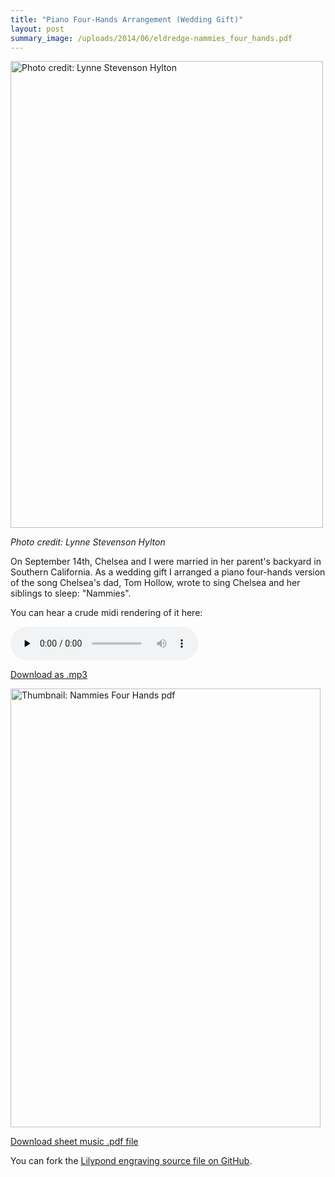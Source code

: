 ```yaml
---
title: "Piano Four-Hands Arrangement (Wedding Gift)"
layout: post
summary_image: /uploads/2014/06/eldredge-nammies_four_hands.pdf
---
```


<a href="/uploads/2013/09/wedding_dance_web.jpg"><img alt="Photo credit: Lynne Stevenson Hylton" src="/uploads/2013/09/wedding_dance_web.jpg" width="500" height="747" /></a>

*Photo credit: Lynne Stevenson Hylton*

On September 14th, Chelsea and I were married in her parent's backyard in Southern California. As a wedding gift I arranged a piano four-hands version of the song Chelsea's dad, Tom Hollow, wrote to sing Chelsea and her siblings to sleep: "Nammies".

You can hear a crude midi rendering of it here:

<audio src="/uploads/2013/09/Nammies-Four-Hands.mp3" type="audio/mp3"    controls="controls" preload="none"></audio>

[Download as .mp3](/uploads/2013/09/Nammies-Four-Hands.mp3)

<a href="/uploads/2014/06/eldredge-nammies_four_hands.pdf" target="_blank"><img class="aligncenter size-full wp-image-1484" alt="Thumbnail: Nammies Four Hands pdf" src="/uploads/2013/09/eldredge-nammies_four_hands.png" width="496" height="702" /></a>

<a href="/uploads/2014/06/eldredge-nammies_four_hands.pdf" target="_blank">Download sheet music .pdf file</a>

You can fork the <a href="https://github.com/captbaritone/eldredge-nammies_four_hands" target="_blank">Lilypond engraving source file on GitHub</a>.

